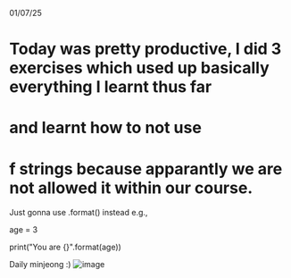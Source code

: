 01/07/25

# Today was pretty productive, I did 3 exercises which used up basically everything I learnt thus far 
# and learnt how to not use
# f strings because apparantly we are not allowed it within our course. 

Just gonna use .format() instead e.g.,

age = 3

print("You are {}".format(age))

Daily minjeong :)
![image](https://github.com/user-attachments/assets/4f59a927-ff64-449e-8b75-f31cad7f7c25)

